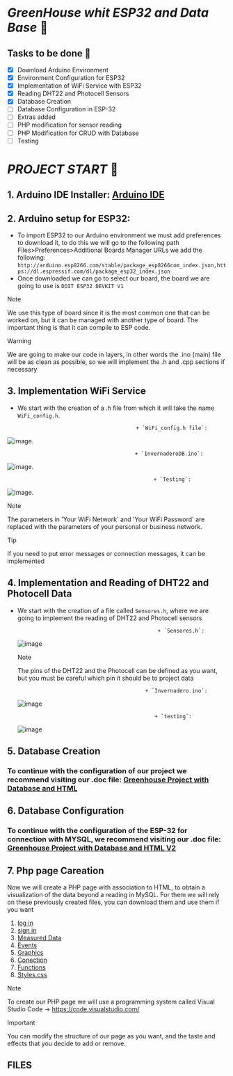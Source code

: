 # ***GreenHouse whit ESP32 and Data Base*** :monocle_face:

## Tasks to be done :robot:
- [x] Download Arduino Environment
- [x] Environment Configuration for ESP32
- [x] Implementation of WiFi Service with ESP32
- [x] Reading DHT22 and Photocell Sensors
- [x] Database Creation
- [ ] Database Configuration in ESP-32
- [ ] Extras added
- [ ] PHP modification for sensor reading
- [ ] PHP Modification for CRUD with Database
- [ ] Testing

# ***PROJECT START*** :space_invader:
## 1. Arduino IDE Installer: [Arduino IDE](https://www.arduino.cc/en/software)
## 2. Arduino setup for ESP32:
   - To import ESP32 to our Arduino environment we must add preferences to download it, to do this we will go to the following path Files>Preferences>Additional Boards Manager URLs
     we add the following: `http://arduino.esp8266.com/stable/package_esp8266com_index.json,https://dl.espressif.com/dl/package_esp32_index.json`
   - Once downloaded we can go to select our board, the board we are going to use is `DOIT ESP32 DEVKIT V1`
> [!NOTE] 
> We use this type of board since it is the most common one that can be worked on, but it can be managed with another type of board. The important thing is that it can compile to ESP code.

> [!WARNING]
> We are going to make our code in layers, in other words the .ino (main) file will be as clean as possible, so we will implement the .h and .cpp sections if necessary

## 3. Implementation WiFi Service
* We start with the creation of a .h file from which it will take the name `WiFi_config.h`.
  
                                            + `WiFi_config.h file`:
![image](https://github.com/RinoxCraft/Projects-Unicauca/assets/67917424/aab5f199-bdef-4f7c-84ed-e14be636e934).

                                             + `InvernaderoDB.ino`:
![image](https://github.com/RinoxCraft/Projects-Unicauca/assets/67917424/33e6a9f6-03a3-46f6-85f4-6f8d9c2090c3).

                                                   + `Testing`:
![image](https://github.com/RinoxCraft/Projects-Unicauca/assets/67917424/a3353319-07e5-4e5c-8b03-f037bc2bc48f).

> [!NOTE]
> The parameters in 'Your WiFi Network' and 'Your WiFi Password' are replaced with the parameters of your personal or business network.

> [!TIP]
> If you need to put error messages or connection messages, it can be implemented

## 4. Implementation and Reading of DHT22 and Photocell Data
* We start with the creation of a file called `Sensores.h`, where we are going to implement the reading of DHT22 and Photocell sensors

                                                   + `Sensores.h`:
  ![image](https://github.com/RinoxCraft/Projects-Unicauca/assets/67917424/91731889-b025-4d82-bb62-16449959d7d3)


  > [!NOTE]
  > The pins of the DHT22 and the Photocell can be defined as you want, but you must be careful which pin it should be to project data

                                               + `Invernadero.ino`:
  ![image](https://github.com/RinoxCraft/Projects-Unicauca/assets/67917424/b075e1db-85ae-4b0c-b878-9c5776bd38d9)


                                                  + `testing`:
  ![image](https://github.com/RinoxCraft/Projects-Unicauca/assets/67917424/3888e171-fd59-4e62-b411-65ed5b0702f7)

## 5. Database Creation
### To continue with the configuration of our project we recommend visiting our .doc file: [Greenhouse Project with Database and HTML](https://docs.google.com/document/d/1E_aDSJ7xsLImMLE22vqVSqqBkkm7MOsCMc3BbSUyEO4/edit?usp=sharing)

## 6. Database Configuration 
### To continue with the configuration of the ESP-32 for connection with MYSQL, we recommend visiting our .doc file: [Greenhouse Project with Database and HTML V2](https://docs.google.com/document/d/15Av9mOf5KoJdoDAUe40zs3s7e7orfK0BSMMuHV0Ers0/edit?usp=sharing)

## 7. Php page Careation
Now we will create a PHP page with association to HTML, to obtain a visualization of the data beyond a reading in MySQL. For them we will rely on these previously created files, you can download them and use them if you want
1. [log in](https://github.com/RinoxCraft/Projects-Unicauca/blob/fa9cd19d01ec7ab66fc4f1441d4556c80dba735e/Arduino-Proyects/GreenHouse-DB-ESP32/FilesPHP/login.php)
2. [sign in](https://github.com/RinoxCraft/Projects-Unicauca/blob/fa9cd19d01ec7ab66fc4f1441d4556c80dba735e/Arduino-Proyects/GreenHouse-DB-ESP32/FilesPHP/registro.php)
3. [Measured Data]()
4. [Events]()
5. [Graphics]()
6. [Conectión](https://github.com/RinoxCraft/Projects-Unicauca/blob/fa9cd19d01ec7ab66fc4f1441d4556c80dba735e/Arduino-Proyects/GreenHouse-DB-ESP32/FilesPHP/conexion.php)
7. [Functions](https://github.com/RinoxCraft/Projects-Unicauca/blob/fa9cd19d01ec7ab66fc4f1441d4556c80dba735e/Arduino-Proyects/GreenHouse-DB-ESP32/FilesPHP/funciones.js)
8. [Styles.css](https://github.com/RinoxCraft/Projects-Unicauca/blob/fa9cd19d01ec7ab66fc4f1441d4556c80dba735e/Arduino-Proyects/GreenHouse-DB-ESP32/FilesPHP/styles.css)
   
> [!NOTE]
> To create our PHP page we will use a programming system called Visual Studio Code → https://code.visualstudio.com/

> [!IMPORTANT]
> You can modify the structure of our page as you want, and the taste and effects that you decide to add or remove.

## FILES

 

  




  
